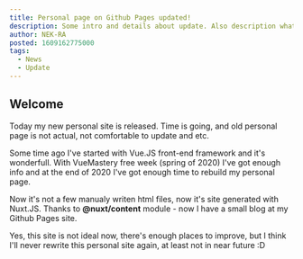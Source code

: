 ```yaml
---
title: Personal page on Github Pages updated!
description: Some intro and details about update. Also description what here will be at all
author: NEK-RA
posted: 1609162775000
tags: 
  - News
  - Update
---
```

## Welcome

Today my new personal site is released. Time is going, and old personal page is not actual, not comfortable to update and etc.

Some time ago I've started with Vue.JS front-end framework and it's wonderfull. With VueMastery free week (spring of 2020) I've got enough info and at the end of 2020 I've got enough time to rebuild my personal page.

Now it's not a few manualy writen html files, now it's site generated with Nuxt.JS. Thanks to **@nuxt/content** module - now I have a small blog at my Github Pages site.

Yes, this site is not ideal now, there's enough places to improve, but I think I'll never rewrite this personal site again, at least not in near future :D 